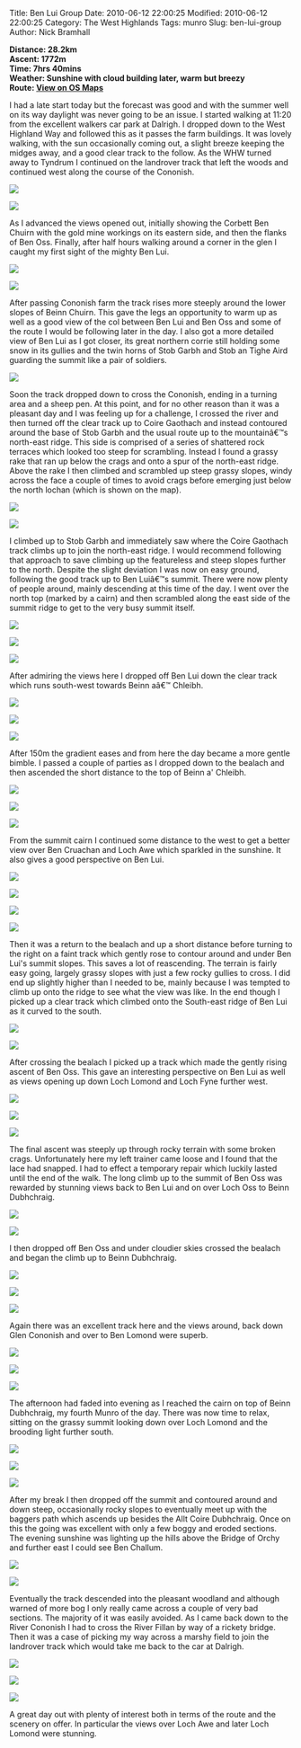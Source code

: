 Title: Ben Lui Group
Date: 2010-06-12 22:00:25
Modified: 2010-06-12 22:00:25
Category: The West Highlands
Tags: munro
Slug: ben-lui-group
Author: Nick Bramhall

**Distance: 28.2km  
Ascent: 1772m  
Time: 7hrs 40mins  
Weather: Sunshine with cloud building later, warm but breezy  
Route: [View on OS Maps](https://www.invertedworld.co.uk/hillwalking/hillwalk/128)**



I had a late start today but the forecast was good and with the summer well on its way daylight was never going to be an issue. I started walking at 11:20 from the excellent walkers car park at Dalrigh. I dropped down to the West Highland Way and followed this as it passes the farm buildings. It was lovely walking, with the sun occasionally coming out, a slight breeze keeping the midges away, and a good clear track to the follow. As the WHW turned away to Tyndrum I continued on the landrover track that left the woods and continued west along the course of the Cononish.

<!--more-->

[![](http://farm5.static.flickr.com/4013/4705734616_da90623ae4_b.jpg)](http://www.flickr.com/photos/53725815@N00/4705734616)



[![](http://farm5.static.flickr.com/4015/4705103859_ffcb40fbb1_b.jpg)](http://www.flickr.com/photos/53725815@N00/4705103859)



As I advanced the views opened out, initially showing the Corbett Ben Chuirn with the gold mine workings on its eastern side, and then the flanks of Ben Oss. Finally, after half hours walking around a corner in the glen I caught my first sight of the mighty Ben Lui.



[![](http://farm5.static.flickr.com/4071/4692480041_9c9c057d27_b.jpg)](http://www.flickr.com/photos/53725815@N00/4692480041)



[![](http://farm5.static.flickr.com/4017/4706843652_26d484e0a7_b.jpg)](http://www.flickr.com/photos/53725815@N00/4706843652)



After passing Cononish farm the track rises more steeply around the lower slopes of Beinn Chuirn. This gave the legs an opportunity to warm up as well as a good view of the col between Ben Lui and Ben Oss and some of the route I would be following later in the day. I also got a more detailed view of Ben Lui as I got closer, its great northern corrie still holding some snow in its gullies and the twin horns of Stob Garbh and Stob an Tighe Aird guarding the summit like a pair of soldiers.



[![](http://farm5.static.flickr.com/4007/4700911261_a60fc0d6d7_b.jpg)](http://www.flickr.com/photos/53725815@N00/4700911261)



Soon the track dropped down to cross the Cononish, ending in a turning area and a sheep pen. At this point, and for no other reason than it was a pleasant day and I was feeling up for a challenge, I crossed the river and then turned off the clear track up to Coire Gaothach and instead contoured around the base of Stob Garbh and the usual route up to the mountainâ€™s north-east ridge. This side is comprised of a series of shattered rock terraces which looked too steep for scrambling. Instead I found a grassy rake that ran up below the crags and onto a spur of the north-east ridge. Above the rake I then climbed and scrambled up steep grassy slopes, windy across the face a couple of times to avoid crags before emerging just below the north lochan (which is shown on the map).



[![](http://farm2.static.flickr.com/1293/4706216531_481b323d14_b.jpg)](http://www.flickr.com/photos/53725815@N00/4706216531)



[![](http://farm5.static.flickr.com/4054/4706220625_742243ed82_b.jpg)](http://www.flickr.com/photos/53725815@N00/4706220625)



I climbed up to Stob Garbh and immediately saw where the Coire Gaothach track climbs up to join the north-east ridge. I would recommend following that approach to save climbing up the featureless and steep slopes further to the north. Despite the slight deviation I was now on easy ground, following the good track up to Ben Luiâ€™s summit. There were now plenty of people around, mainly descending at this time of the day. I went over the north top (marked by a cairn) and then scrambled along the east side of the summit ridge to get to the very busy summit itself.



[![](http://farm5.static.flickr.com/4052/4706865244_2d4f69d9aa_b.jpg)](http://www.flickr.com/photos/53725815@N00/4706865244)



[![](http://farm5.static.flickr.com/4030/4710896092_590a0a796e_b.jpg)](http://www.flickr.com/photos/53725815@N00/4710896092)



[![](http://farm5.static.flickr.com/4070/4705107315_b16ea36597_b.jpg)](http://www.flickr.com/photos/53725815@N00/4705107315)



After admiring the views here I dropped off Ben Lui down the clear track which runs south-west towards Beinn aâ€™ Chleibh. 



[![](http://farm2.static.flickr.com/1307/4705755502_388d5152b8_b.jpg)](http://www.flickr.com/photos/53725815@N00/4705755502)



[![](http://farm5.static.flickr.com/4032/4705758420_044f5ab587_b.jpg)](http://www.flickr.com/photos/53725815@N00/4705758420)



[![](http://farm5.static.flickr.com/4055/4705122883_26c3292e6c_b.jpg)](http://www.flickr.com/photos/53725815@N00/4705122883)



After 150m the gradient eases and from here the day became a more gentle bimble. I passed a couple of parties as I dropped down to the bealach and then ascended the short distance to the top of Beinn a' Chleibh. 



[![](http://farm5.static.flickr.com/4071/4705136155_4aaa82b7ac_b.jpg)](http://www.flickr.com/photos/53725815@N00/4705136155)



[![](http://farm5.static.flickr.com/4060/4705146853_a884dc9c63_b.jpg)](http://www.flickr.com/photos/53725815@N00/4705146853)



[![](http://farm2.static.flickr.com/1296/4705150841_14f76d92ff_b.jpg)](http://www.flickr.com/photos/53725815@N00/4705150841)



From the summit cairn I continued some distance to the west to get a better view over Ben Cruachan and Loch Awe which sparkled in the sunshine. It also gives a good perspective on Ben Lui.



[![](http://farm5.static.flickr.com/4047/4705797664_59f50d23e7_b.jpg)](http://www.flickr.com/photos/53725815@N00/4705797664)



[![](http://farm5.static.flickr.com/4051/4705157521_757eb45690_b.jpg)](http://www.flickr.com/photos/53725815@N00/4705157521)



[![](http://farm2.static.flickr.com/1266/4705163037_54663068f9_b.jpg)](http://www.flickr.com/photos/53725815@N00/4705163037)



[![](http://farm5.static.flickr.com/4024/4705172159_1e35e7a2f4_b.jpg)](http://www.flickr.com/photos/53725815@N00/4705172159)

 

Then it was a return to the bealach and up a short distance before turning to the right on a faint track which gently rose to contour around and under Ben Lui's summit slopes. This saves a lot of reascending. The terrain is fairly easy going, largely grassy slopes with just a few rocky gullies to cross. I did end up slightly higher than I needed to be, mainly because I was tempted to climb up onto the ridge to see what the view was like. In the end though I picked up a clear track which climbed onto the South-east ridge of Ben Lui as it curved to the south.



[![](http://farm5.static.flickr.com/4015/4705184659_7d4a399b1c_b.jpg)](http://www.flickr.com/photos/53725815@N00/4705184659)



[![](http://farm5.static.flickr.com/4055/4705830614_19652e28b0_b.jpg)](http://www.flickr.com/photos/53725815@N00/4705830614)



After crossing the bealach I picked up a track which made the gently rising ascent of Ben Oss. This gave an interesting perspective on Ben Lui as well as views opening up down Loch Lomond and Loch Fyne further west.



[![](http://farm5.static.flickr.com/4005/4705190177_52be5a94e4_b.jpg)](http://www.flickr.com/photos/53725815@N00/4705190177)



[![](http://farm2.static.flickr.com/1266/4705836346_e90e2ac9d0_b.jpg)](http://www.flickr.com/photos/53725815@N00/4705836346)



[![](http://farm5.static.flickr.com/4030/4705195371_90e94e7645_b.jpg)](http://www.flickr.com/photos/53725815@N00/4705195371)



The final ascent was steeply up through rocky terrain with some broken crags. Unfortunately here my left trainer came loose and I found that the lace had snapped. I had to effect a temporary repair which luckily lasted until the end of the walk. The long climb up to the summit of Ben Oss was rewarded by stunning views back to Ben Lui and on over Loch Oss to Beinn Dubhchraig.



[![](http://farm5.static.flickr.com/4026/4705844206_5310c16aed_b.jpg)](http://www.flickr.com/photos/53725815@N00/4705844206)



[![](http://farm2.static.flickr.com/1298/4705850362_a1638dd62e_b.jpg)](http://www.flickr.com/photos/53725815@N00/4705850362)



I then dropped off Ben Oss and under cloudier skies crossed the bealach and began the climb up to Beinn Dubhchraig.



[![](http://farm5.static.flickr.com/4070/4705217573_2de32dcd73_b.jpg)](http://www.flickr.com/photos/53725815@N00/4705217573)



[![](http://farm5.static.flickr.com/4019/4705857960_0c856e2fc5_b.jpg)](http://www.flickr.com/photos/53725815@N00/4705857960)



[![](http://farm5.static.flickr.com/4046/4705868786_4faac1e4fa_b.jpg)](http://www.flickr.com/photos/53725815@N00/4705868786)



Again there was an excellent track here and the views around, back down Glen Cononish and over to Ben Lomond were superb.



[![](http://farm5.static.flickr.com/4059/4705228575_298110a8a3_b.jpg)](http://www.flickr.com/photos/53725815@N00/4705228575)



[![](http://farm5.static.flickr.com/4052/4705237583_c58c4918bd_b.jpg)](http://www.flickr.com/photos/53725815@N00/4705237583)



[![](http://farm2.static.flickr.com/1289/4705877306_3dc6787cdc_b.jpg)](http://www.flickr.com/photos/53725815@N00/4705877306)



The afternoon had faded into evening as I reached the cairn on top of Beinn Dubhchraig, my fourth Munro of the day. There was now time to relax, sitting on the grassy summit looking down over Loch Lomond and the brooding light further south.



[![](http://farm5.static.flickr.com/4044/4705245459_a22ec640ac_b.jpg)](http://www.flickr.com/photos/53725815@N00/4705245459)



[![](http://farm5.static.flickr.com/4016/4705250389_c230cf34d0_b.jpg)](http://www.flickr.com/photos/53725815@N00/4705250389)



[![](http://farm5.static.flickr.com/4059/4705242639_3a7845c987_b.jpg)](http://www.flickr.com/photos/53725815@N00/4705242639)



After my break I then dropped off the summit and contoured around and down steep, occasionally rocky slopes to eventually meet up with the baggers path which ascends up besides the Allt Coire Dubhchraig. Once on this the going was excellent with only a few boggy and eroded sections. The evening sunshine was lighting up the hills above the Bridge of Orchy and further east I could see Ben Challum.



[![](http://farm2.static.flickr.com/1286/4705264185_9bb78f2b1e_b.jpg)](http://www.flickr.com/photos/53725815@N00/4705264185)



[![](http://farm5.static.flickr.com/4065/4694235017_87b0fb9039_b.jpg)](http://www.flickr.com/photos/53725815@N00/4694235017)



Eventually the track descended into the pleasant woodland and although warned of more bog I only really came across a couple of very bad sections. The majority of it was easily avoided. As I came back down to the River Cononish I had to cross the River Fillan by way of a rickety bridge. Then it was a case of picking my way across a marshy field to join the landrover track which would take me back to the car at Dalrigh.



[![](http://farm5.static.flickr.com/4025/4705271023_03ddf7cca6_b.jpg)](http://www.flickr.com/photos/53725815@N00/4705271023)



[![](http://farm5.static.flickr.com/4051/4705274625_51be3c1104_b.jpg)](http://www.flickr.com/photos/53725815@N00/4705274625)



[![](http://farm5.static.flickr.com/4062/4710904878_ab26c16bf4_b.jpg)](http://www.flickr.com/photos/53725815@N00/4710904878)



A great day out with plenty of interest both in terms of the route and the scenery on offer. In particular the views over Loch Awe and later Loch Lomond were stunning.
